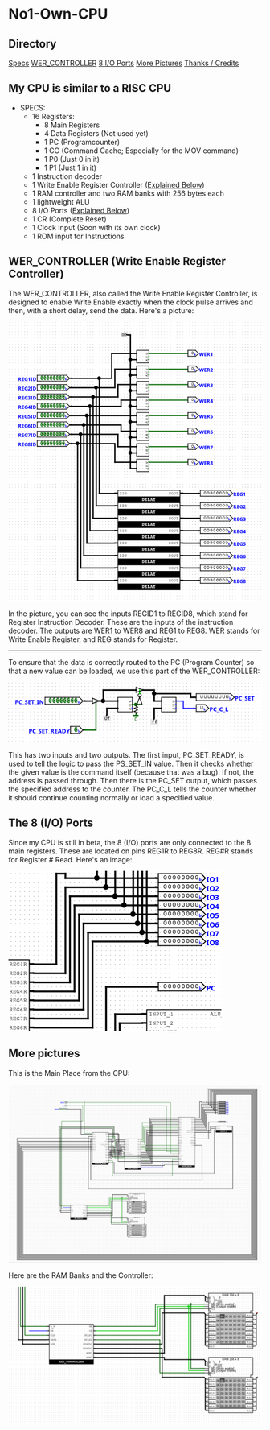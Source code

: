 # No1-Own-CPU

## Directory
[Specs](#my-cpu-is-similar-to-a-risc-cpu)
  [WER_CONTROLLER](#wer_controller-write-enable-register-controller)
  [8 I/O Ports](#the-8-io-ports)
[More Pictures](#more-pictures)
[Thanks / Credits](#thanks-and-credits)

## My CPU is similar to a RISC CPU
- SPECS:
  - 16 Registers:
    - 8 Main Registers
    - 4 Data Registers (Not used yet)
    - 1 PC (Programcounter)
    - 1 CC (Command Cache; Especially for the MOV command)
    - 1 P0 (Just 0 in it)
    - 1 P1 (Just 1 in it)
  - 1 Instruction decoder
  - 1 Write Enable Register Controller ([Explained Below](#wer_controller-write-enable-register-controller))
  - 1 RAM controller and two RAM banks with 256 bytes each
  - 1 lightweight ALU
  - 8 I/O Ports ([Explained Below](#the-8-io-ports))
  - 1 CR (Complete Reset)
  - 1 Clock Input (Soon with its own clock)
  - 1 ROM input for Instructions

## WER_CONTROLLER (Write Enable Register Controller)
  The WER_CONTROLLER, also called the Write Enable Register Controller, 
  is designed to enable Write Enable exactly when the clock pulse arrives and then, 
  with a short delay, send the data. 
  Here's a picture:

  ![WER_CONTROLLER1](images/pic1.png)

  In the picture, you can see the inputs REGID1 to REGID8, 
  which stand for Register Instruction Decoder. 
  These are the inputs of the instruction decoder. 
  The outputs are WER1 to WER8 and REG1 to REG8. 
  WER stands for Write Enable Register, and REG stands for Register.

  ---

  To ensure that the data is correctly routed to the PC (Program Counter) 
  so that a new value can be loaded, we use this part of the WER_CONTROLLER:

  ![WER_CONTROLLER2](images/pic2.png)

  This has two inputs and two outputs. The first input, PC_SET_READY, is used to tell the logic to pass the PS_SET_IN value.
  Then it checks whether the given value is the command itself (because that was a bug). 
  If not, the address is passed through. Then there is the PC_SET output, which passes the specified address to the counter. 
  The PC_C_L tells the counter whether it should continue counting normally or load a specified value.

## The 8 (I/O) Ports
  Since my CPU is still in beta, the 8 (I/O) ports are only connected to the 8 main registers. 
  These are located on pins REG1R to REG8R. REG#R stands for Register # Read.
  Here's an image:

  ![REG#R_Ports](images/pic3.png)

## More pictures
  This is the Main Place from the CPU:

  ![CPU_MAIN](images/pic4.png)

  Here are the RAM Banks and the Controller:

  ![RAM](images/pic5.png)

  


